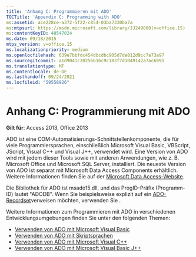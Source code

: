 ```yaml
---
title: 'Anhang C: Programmieren mit ADO'
TOCTitle: 'Appendix C: Programming with ADO'
ms:assetid: ace228ce-a372-5f22-c854-03ba7330ba7a
ms:mtpsurl: https://msdn.microsoft.com/library/JJ249808(v=office.15)
ms:contentKeyID: 48547024
ms.date: 09/18/2015
mtps_version: v=office.15
ms.localizationpriority: medium
ms.openlocfilehash: 039e7bbfdc454dbcdbc905d7de812d9cc7a73a97
ms.sourcegitcommit: a1d9041c20256616c9c183f7d1049142a7ac6991
ms.translationtype: MT
ms.contentlocale: de-DE
ms.lasthandoff: 09/24/2021
ms.locfileid: "59558926"
---
```

# <a name="appendix-c-programming-with-ado"></a>Anhang C: Programmierung mit ADO

**Gilt für**: Access 2013, Office 2013

ADO ist eine COM-Automatisierungs-Schnittstellenkomponente, die für viele Programmiersprachen, einschließlich Microsoft Visual Basic, VBScript, JScript, Visual C++ und Visual J++, verwendet wird. Eine Version von ADO wird mit jedem dieser Tools sowie mit anderen Anwendungen, wie z. B. Microsoft Office und Microsoft SQL Server, installiert. Die neueste Version von ADO ist separat mit Microsoft Data Access Components erhältlich. Weitere Informationen finden Sie auf der [Microsoft Data Access-Website](https://docs.microsoft.com/sql/connect/sql-data-developer?view=sql-server-2017).

Die Bibliothek für ADO ist msado15.dll, und das ProgID-Präfix (Programm-ID) lautet "ADODB". Wenn Sie beispielsweise explizit auf ein [ADO-Recordset](recordset-object-ado.md)verweisen möchten, verwenden Sie .

Weitere Informationen zum Programmieren mit ADO in verschiedenen Entwicklungsumgebungen finden Sie unter den folgenden Themen:

- [Verwenden von ADO mit Microsoft Visual Basic](using-ado-with-microsoft-visual-basic.md)
- [Verwenden von ADO mit Skriptsprachen](using-ado-with-scripting-languages.md)
- [Verwenden von ADO mit Microsoft Visual C++](using-ado-with-microsoft-visual-c.md)
- [Verwenden von ADO mit Microsoft Visual Basic J++](using-ado-with-microsoft-visual-j.md)




